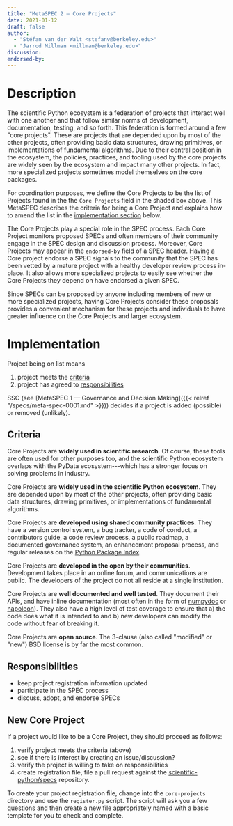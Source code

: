 ```yaml
---
title: "MetaSPEC 2 — Core Projects"
date: 2021-01-12
draft: false
author:
  - "Stéfan van der Walt <stefanv@berkeley.edu>"
  - "Jarrod Millman <millman@berkeley.edu>"
discussion:
endorsed-by:
---
```


# Description

The scientific Python ecosystem is a federation of projects
that interact well with one another and that follow similar norms of
development, documentation, testing, and so forth.
This federation is formed around a few "core projects".
These are projects that are depended upon by most of the other projects,
often providing basic data structures, drawing primitives,
or implementations of fundamental algorithms.
Due to their central position in the ecosystem, the policies, practices, and tooling
used by the core projects are widely seen by the ecosystem
and impact many other projects.
In fact, more specialized projects sometimes model themselves on the core packages.

For coordination purposes, we define the Core Projects to be the list
of Projects found in the the `Core Projects` field in the shaded box above.
This MetaSPEC describes the criteria for being a Core Project and
explains how to amend the list in the [implementation section](#implementation) below.

The Core Projects play a special role in the SPEC process.
Each Core Project monitors proposed SPECs and often members of their community
engage in the SPEC design and discussion process.
Moreover, Core Projects may appear in the `endorsed-by` field of a SPEC header.
Having a Core project endorse a SPEC signals to the community that the SPEC has
been vetted by a mature project with a healthy developer review process in-place.
It also allows more specialized projects to easily see
whether the Core Projects they depend on have endorsed a given SPEC.

Since SPECs can be proposed by anyone including members of new or more
specialized projects, having Core Projects consider these proposals
provides a convenient mechanism for these projects and individuals
to have greater influence on the Core Projects and larger ecosystem.

# Implementation

Project being on list means

1.  project meets the [criteria](#criteria)
2.  project has agreed to [responsibilities](#responsibilities)

SSC (see [MetaSPEC 1 — Governance and Decision Making]({{< relref
"/specs/meta-spec-0001.md" >}}))
decides if a project is added (possible) or removed (unlikely).

## Criteria

Core Projects are **widely used in scientific research**.
Of course, these tools are often used for other purposes too, and the
scientific Python ecosystem overlaps with the PyData ecosystem---which has a
stronger focus on solving problems in industry.

Core Projects are **widely used in the scientific Python ecosystem**.
They are depended upon by most of the other projects,
often providing basic data structures, drawing primitives,
or implementations of fundamental algorithms.

Core Projects are **developed using shared community practices**.
They have a version control system, a bug tracker, a
code of conduct, a contributors guide, a code review process, a public
roadmap, a documented governance system, an enhancement proposal process,
and regular releases on the [Python Package Index](https://pypi.org/).

Core Projects are **developed in the open by their communities**.
Development takes place in an online forum, and communications are public.
The developers of the project do not all reside at a single institution.

Core Projects are **well documented and well tested**.
They document their APIs, and have inline documentation (most often in
the form of [numpydoc](https://numpydoc.readthedocs.io/) or
[napoleon](https://sphinxcontrib-napoleon.readthedocs.io/)).
They also have a high level of test coverage to ensure that a) the code
does what it is intended to and b) new developers can modify the code without
fear of breaking it.

Core Projects are **open source**.
The 3-clause (also called "modified" or "new") BSD license is by far the most common.

## Responsibilities

- keep project registration information updated
- participate in the SPEC process
- discuss, adopt, and endorse SPECs

## New Core Project

If a project would like to be a Core Project, they should proceed as follows:

1. verify project meets the criteria (above)
2. see if there is interest by creating an issue/discussion?
3. verify the project is willing to take on responsibilities
4. create registration file, file a pull request against the
   [scientific-python/specs](https://github.com/scientific-python/specs)
   repository.

To create your project registration file, change into the
`core-projects` directory and use the `register.py` script.
The script will ask you a few questions and then create a new file
appropriately named with a basic template for you to check and complete.
